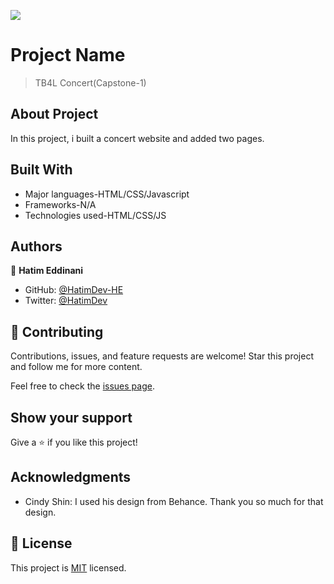 ![](https://img.shields.io/badge/Microverse-blueviolet)

# Project Name

> TB4L Concert(Capstone-1)

## About Project

In this project, i built a concert website and added two pages.

## Built With

- Major languages-HTML/CSS/Javascript
- Frameworks-N/A
- Technologies used-HTML/CSS/JS

## Authors

👤 **Hatim Eddinani**

- GitHub: [@HatimDev-HE](https://github.com/githubhandle)
- Twitter: [@HatimDev](https://twitter.com/twitterhandle)

## 🤝 Contributing

Contributions, issues, and feature requests are welcome!
Star this project and follow me for more content.

Feel free to check the [issues page](../../issues/).

## Show your support

Give a ⭐️ if you like this project!

## Acknowledgments

- Cindy Shin: I used his design from Behance. Thank you so much for that design.

## 📝 License

This project is [MIT](./MIT.md) licensed.

